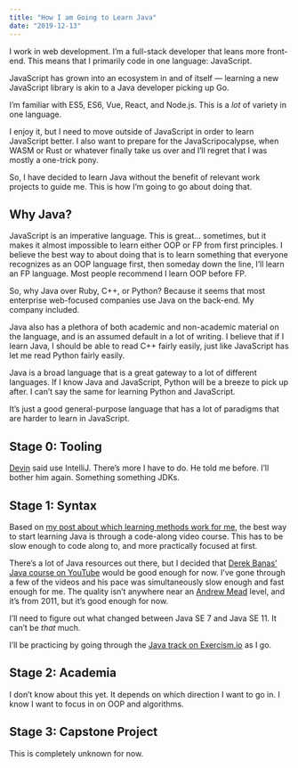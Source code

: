 ```yaml
---
title: "How I am Going to Learn Java"
date: "2019-12-13"
---
```


I work in web development. I’m a full-stack developer that leans more front-end. This means that I primarily code in one language: JavaScript.

JavaScript has grown into an ecosystem in and of itself — learning a new JavaScript library is akin to a Java developer picking up Go.

I’m familiar with ES5, ES6, Vue, React, and Node.js. This is a _lot_ of variety in one language.

I enjoy it, but I need to move outside of JavaScript in order to learn JavaScript better. I also want to prepare for the JavaScripocalypse, when WASM or Rust or whatever finally take us over and I’ll regret that I was mostly a one-trick pony.

So, I have decided to learn Java without the benefit of relevant work projects to guide me. This is how I’m going to go about doing that.

## Why Java?
JavaScript is an imperative language. This is great… sometimes, but it makes it almost impossible to learn either OOP or FP from first principles. I believe the best way to about doing that is to learn something that everyone recognizes as an OOP language first, then someday down the line, I’ll learn an FP language. Most people recommend I learn OOP before FP.

So, why Java over Ruby, C++, or Python? Because it seems that most enterprise web-focused companies use Java on the back-end. My company included.

Java also has a plethora of both academic and non-academic material on the language, and is an assumed default in a lot of writing. I believe that if I learn Java, I should be able to read C++ fairly easily, just like JavaScript has let me read Python fairly easily.

Java is a broad language that is a great gateway to a lot of different languages. If I know Java and JavaScript, Python will be a breeze to pick up after. I can’t say the same for learning Python and JavaScript.

It’s just a good general-purpose language that has a lot of paradigms that are harder to learn in JavaScript.

## Stage 0: Tooling
[Devin](https://www.dev-eloper.com/) said use IntelliJ. There’s more I have to do. He told me before. I’ll bother him again. Something something JDKs.

## Stage 1: Syntax
Based on [my post about which learning methods work for me](https://radhika.dev/learning-methods/), the best way to start learning Java is through a code-along video course. This has to be slow enough to code along to, and more practically focused at first.

There’s a lot of Java resources out there, but I decided that [Derek Banas’ Java course on YouTube](https://www.youtube.com/watch?v=TBWX97e1E9g&list=PLE7E8B7F4856C9B19) would be good enough for now. I’ve gone through a few of the videos and his pace was simultaneously slow enough and fast enough for me. The quality isn’t anywhere near an [Andrew Mead](https://mead.io) level, and it’s from 2011, but it’s good enough for now.

I’ll need to figure out what changed between Java SE 7 and Java SE 11. It can’t be _that_ much.

I’ll be practicing by going through the [Java track on Exercism.io](https://exercism.io/my/tracks/java) as I go.

## Stage 2: Academia
I don’t know about this yet. It depends on which direction I want to go in. I know I want to focus in on OOP and algorithms.

## Stage 3: Capstone Project
This is completely unknown for now.
